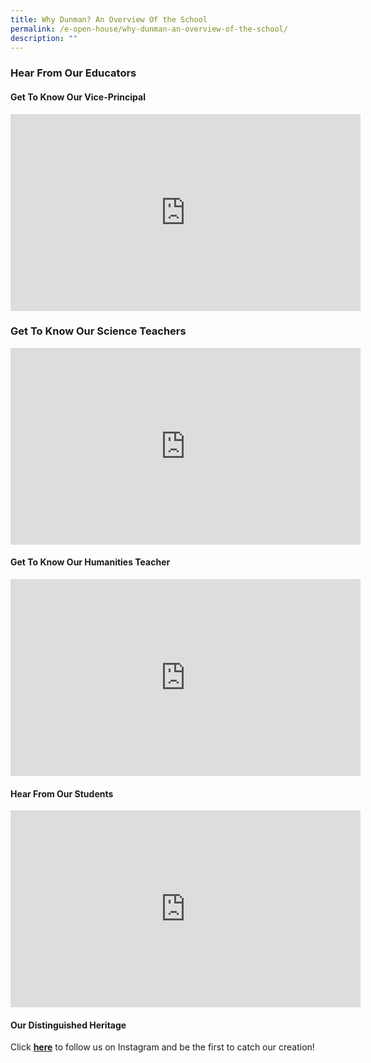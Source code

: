 ```yaml
---
title: Why Dunman? An Overview Of the School
permalink: /e-open-house/why-dunman-an-overview-of-the-school/
description: ""
---
```

### Hear From Our Educators
#### Get To Know Our Vice-Principal
<iframe width="560" height="315" src="https://www.youtube.com/embed/aDe3HudbPTI" title="YouTube video player" frameborder="0" allow="accelerometer; autoplay; clipboard-write; encrypted-media; gyroscope; picture-in-picture" allowfullscreen></iframe>

### Get To Know Our Science Teachers
<iframe width="560" height="315" src="https://www.youtube.com/embed/33Kacyd0VmA" title="YouTube video player" frameborder="0" allow="accelerometer; autoplay; clipboard-write; encrypted-media; gyroscope; picture-in-picture" allowfullscreen></iframe>

#### Get To Know Our Humanities Teacher
<iframe width="560" height="315" src="https://www.youtube.com/embed/WEznVqLr2Lw" title="YouTube video player" frameborder="0" allow="accelerometer; autoplay; clipboard-write; encrypted-media; gyroscope; picture-in-picture" allowfullscreen></iframe>

#### Hear From Our Students
<iframe width="560" height="315" src="https://www.youtube.com/embed/fpS-pSbW_IY" title="YouTube video player" frameborder="0" allow="accelerometer; autoplay; clipboard-write; encrypted-media; gyroscope; picture-in-picture" allowfullscreen></iframe>

#### Our Distinguished Heritage




Click [**here**](https://www.instagram.com/dunmansec/?hl=en) to follow us on Instagram and be the first to catch our creation!